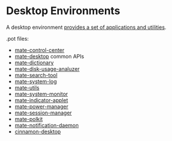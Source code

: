 # Desktop Environments

A desktop environment [provides a set of applications and utilities](https://www.linux.com/news/whats-desktop-environment).

.pot files:

- [mate-control-center](https://github.com/mate-desktop/mate-control-center/master/mate-control-center.pot)
- [mate-desktop](https://github.com/mate-desktop/mate-desktop/blob/master/mate-desktop.pot) common APIs
- [mate-dictionary](https://github.com/mate-desktop/mate-utils/blob/master/mate-dictionary.pot)
- [mate-disk-usage-analuzer](https://github.com/mate-desktop/mate-utils/blob/master/mate-disk-usage-analyzer.pot)
- [mate-search-tool](https://github.com/mate-desktop/mate-utils/blob/master/mate-search-tool.pot)
- [mate-system-log](https://github.com/mate-desktop/mate-utils/blob/master/mate-system-log.pot)
- [mate-utils](https://github.com/mate-desktop/mate-utils/blob/master/mate-utils.pot)
- [mate-system-monitor](https://github.com/mate-desktop/mate-system-monitor/blob/master/mate-system-monitor.pot)
- [mate-indicator-applet](https://github.com/mate-desktop/mate-indicator-applet/blob/master/mate-indicator-applet.pot)
- [mate-power-manager](https://github.com/mate-desktop/mate-power-manager/blob/master/mate-power-manager.pot)
- [mate-session-manager](https://github.com/mate-desktop/mate-session-manager/blob/master/mate-session-manager.pot)
- [mate-polkit](https://github.com/mate-desktop/mate-polkit/blob/master/mate-polkit.pot)
- [mate-notification-daemon](https://github.com/mate-desktop/mate-notification-daemon/blob/master/mate-notification-daemon.pot)
- [cinnamon-desktop](https://github.com/linuxmint/cinnamon-desktop/blob/master/po/en_GB.po)

